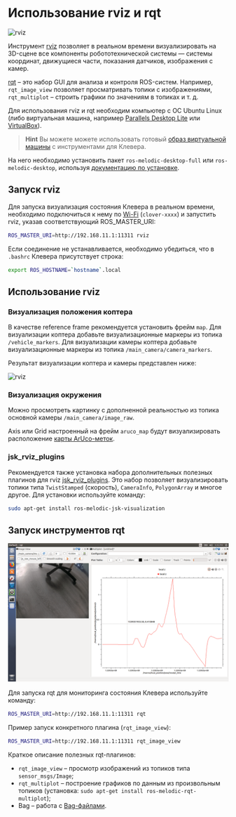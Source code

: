 Использование rviz и rqt
===

![rviz](../assets/rviz.png)

Инструмент [rviz](http://wiki.ros.org/rviz) позволяет в реальном времени визуализировать на 3D-сцене все компоненты робототехнической системы — системы координат, движущиеся части, показания датчиков, изображения с камер.

[rqt](http://wiki.ros.org/rqt) – это набор GUI для анализа и контроля ROS-систем. Например, `rqt_image_view` позволяет просматривать топики с изображениями, `rqt_multiplot` – строить графики по значениям в топиках и т. д.

Для использования rviz и rqt необходим компьютер с ОС Ubuntu Linux (либо виртуальная машина, например [Parallels Desktop Lite](https://itunes.apple.com/ru/app/parallels-desktop-lite/id1085114709?mt=12) или [VirtualBox](https://www.virtualbox.org)).

> **Hint** Вы можете можете использовать готовый [образ виртуальной машины](simulation_vm.md) с инструментами для Клевера.

На него необходимо установить пакет `ros-melodic-desktop-full` или `ros-melodic-desktop`, используя [документацию по установке](http://wiki.ros.org/melodic/Installation/Ubuntu).

Запуск rviz
---

Для запуска визуализация состояния Клевера в реальном времени, необходимо подключиться к нему по [Wi-Fi](wifi.md) (`clover-xxxx`) и запустить rviz, указав соответствующий ROS_MASTER_URI:

```bash
ROS_MASTER_URI=http://192.168.11.1:11311 rviz
```

Если соединение не устанавливается, необходимо убедиться, что в `.bashrc` Клевера присутствует строка:

```bash
export ROS_HOSTNAME=`hostname`.local
```

Использование rviz
---

### Визуализация положения коптера

В качестве reference frame рекомендуется установить фрейм `map`. Для визуализации коптера добавьте визуализационные маркеры из топика `/vehicle_markers`. Для визуализации камеры коптера добавьте визуализационные маркеры из топика `/main_camera/camera_markers`.

Результат визуализации коптера и камеры представлен ниже:

![rviz](../assets/copter_visualization.png)

### Визуализация окружения

Можно просмотреть картинку с дополненной реальностью из топика основной камеры `/main_camera/image_raw`.

Axis или Grid настроенный на фрейм `aruco_map` будут визуализировать расположение [карты ArUco-меток](aruco.md).

### jsk_rviz_plugins

Рекомендуется также установка набора дополнительных полезных плагинов для rviz [jsk_rviz_plugins](https://jsk-docs.readthedocs.io/en/latest/jsk_visualization/doc/jsk_rviz_plugins/index.html). Это набор позволяет визуализировать топики типа `TwistStamped` (скорость), `CameraInfo`, `PolygonArray` и многое другое. Для установки используйте команду:

```bash
sudo apt-get install ros-melodic-jsk-visualization
```

Запуск инструментов rqt
---

![rqt](../assets/rqt.png)

Для запуска rqt для мониторинга состояния Клевера используйте команду:

```bash
ROS_MASTER_URI=http://192.168.11.1:11311 rqt
```

Пример запуск конкретного плагина (`rqt_image_view`):

```bash
ROS_MASTER_URI=http://192.168.11.1:11311 rqt_image_view
```

Краткое описание полезных rqt-плагинов:

* `rqt_image_view` – просмотр изображений из топиков типа `sensor_msgs/Image`;
* `rqt_multiplot` – построение графиков по данным из произвольным топиков (установка: `sudo apt-get install ros-melodic-rqt-multiplot`);
* Bag – работа с [Bag-файлами](http://wiki.ros.org/rosbag).
